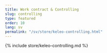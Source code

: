 ```yaml
---
title: Work contract & Controlling
slug: controlling
type: featured
order: 10
lang: sv
permalink: "/sv/store/keleo-controlling.html"
---
```


{% include store/keleo-controlling.md %}
 

